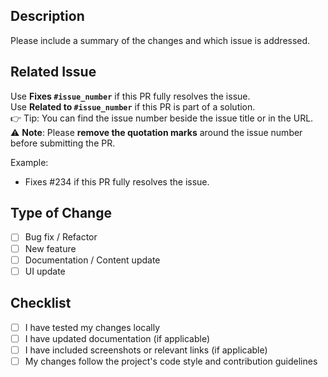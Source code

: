 ## Description

Please include a summary of the changes and which issue is addressed.

## Related Issue

Use **Fixes `#issue_number`** if this PR fully resolves the issue.  
Use **Related to `#issue_number`** if this PR is part of a solution.  
👉 Tip: You can find the issue number beside the issue title or in the URL.  
⚠️ **Note**: Please **remove the quotation marks** around the issue number before submitting the PR.

Example:

- Fixes #234 if this PR fully resolves the issue.

## Type of Change

- [ ] Bug fix / Refactor
- [ ] New feature
- [ ] Documentation / Content update
- [ ] UI update

## Checklist

- [ ] I have tested my changes locally
- [ ] I have updated documentation (if applicable)
- [ ] I have included screenshots or relevant links (if applicable)
- [ ] My changes follow the project's code style and contribution guidelines
